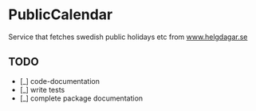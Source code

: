 # PublicCalendar

Service that fetches swedish public holidays etc from www.helgdagar.se 

## TODO

- [_] code-documentation
- [_] write tests
- [_] complete package documentation
